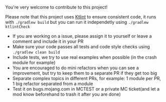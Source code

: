 You're very welcome to contribute to this project! 

Please note that this project uses [Ktlint](https://github.com/pinterest/ktlint) to ensure consistent code, it runs with ```./gradlew build``` but you can run it independetly using ```./gradlew ktlintCheck```

- If you are working on a issue, please assign it to yourself or leave a comment and include it in your PR
- Make sure your code passes all tests and code style checks using ```./gradlew clean build```
- Include tests, we try to use real examples when possible (in the crash module for example)
- You are encouraged to do mini refactors when you can see a improvement, but try to keep them to a separate PR if they get too big
- Separate complex topics in different PRs, for example: 1 module per PR, 1 big refactor separated from a module
- Test it on bugs.mojang.com in MCTEST or a private MC ticket(and let a mod know beforehand to trash it after you are done)
